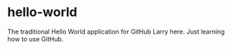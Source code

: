 # hello-world
The traditional Hello World application for GitHub
Larry here. Just learning how to use GitHub.
